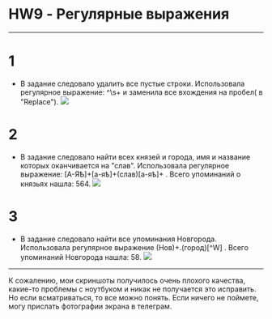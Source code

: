 # HW9 - Регулярные выражения
**********
# 1
-  В задание следовало удалить все пустые строки. 
  Использовала регулярное выражение: ^\s+ и заменила все вхождения на пробел( в  "Replace").
  ![](https://pp.userapi.com/c846521/v846521629/6651a/l4eyrA4e1BA.jpg)
# 2
-  В задание следовало найти всех князей и города, имя и название которых оканчивается на "слав". 
  Использовала регулярное выражение: [А-ЯѢ]+[а-яѣ]+(слав)[а-яѣ]+ . 
Всего упоминаний о князьях нашла: 564.
![](https://pp.userapi.com/c846521/v846521629/6652a/EfjAHl1IBHQ.jpg)
# 3
-  В задание следовало найти все упоминания Новгорода. 
  Использовала регулярное выражение (Нов)+.(город)[^W] . 
Всего упоминаний Новгорода нашла: 58.
![](https://pp.userapi.com/c846521/v846521629/66522/iLa0Wp9DTIQ.jpg)
**********
К сожалению, мои скриншоты получилось очень плохого качества, какие-то проблемы с ноутбуком и никак не получается это исправить. Но если всматриваться, то все можно понять. Если ничего не поймете, могу прислать фотографии экрана в телеграм.

